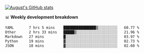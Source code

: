 
[![August's GitHub stats](https://github-readme-stats.vercel.app/api?username=zou-weidong&show_icons=true&theme=radical)](https://github.com/zou-weidong)


📊 **Weekly development breakdown**
<!--START_SECTION:waka-->

```txt
YAML       7 hrs 5 mins    ███████████████▒░░░░░░░░░   60.77 %
Other      2 hrs 33 mins   █████▒░░░░░░░░░░░░░░░░░░░   21.96 %
Markdown   27 mins         █░░░░░░░░░░░░░░░░░░░░░░░░   03.97 %
Python     19 mins         ▓░░░░░░░░░░░░░░░░░░░░░░░░   02.73 %
JSON       18 mins         ▓░░░░░░░░░░░░░░░░░░░░░░░░   02.60 %
```

<!--END_SECTION:waka-->

